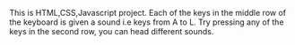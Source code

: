  This is HTML,CSS,Javascript project.
 Each of the keys in the middle row of the keyboard is given a sound i.e keys from A to L.
 Try pressing any of the keys in the second row, you can head different sounds.
 
